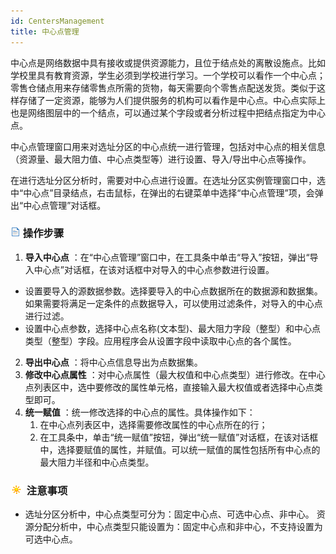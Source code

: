 ```yaml
---
id: CentersManagement
title: 中心点管理
---
```

中心点是网络数据中具有接收或提供资源能力，且位于结点处的离散设施点。比如学校里具有教育资源，学生必须到学校进行学习。一个学校可以看作一个中心点；零售仓储点用来存储零售点所需的货物，每天需要向个零售点配送发货。类似于这样存储了一定资源，能够为人们提供服务的机构可以看作是中心点。中心点实际上也是网络图层中的一个结点，可以通过某个字段或者分析过程中把结点指定为中心点。

中心点管理窗口用来对选址分区的中心点统一进行管理，包括对中心点的相关信息（资源量、最大阻力值、中心点类型等）进行设置、导入/导出中心点等操作。

在进行选址分区分析时，需要对中心点进行设置。在选址分区实例管理窗口中，选中“中心点”目录结点，右击鼠标，在弹出的右键菜单中选择“中心点管理”项，会弹出“中心点管理”对话框。

### ![](../img/read.gif) 操作步骤

1. **导入中心点** ：在“中心点管理”窗口中，在工具条中单击“导入”按钮，弹出“导入中心点”对话框，在该对话框中对导入的中心点参数进行设置。
  * 设置要导入的源数据参数。选择要导入的中心点数据所在的数据源和数据集。如果需要将满足一定条件的点数据导入，可以使用过滤条件，对导入的中心点进行过滤。
  * 设置中心点参数，选择中心点名称(文本型)、最大阻力字段（整型）和中心点类型（整型）字段。应用程序会从设置字段中读取中心点的各个属性。
2. **导出中心点** ：将中心点信息导出为点数据集。
3. **修改中心点属性** ：对中心点属性（最大权值和中心点类型）进行修改。在中心点列表区中，选中要修改的属性单元格，直接输入最大权值或者选择中心点类型即可。
4. **统一赋值** ：统一修改选择的中心点的属性。具体操作如下： 
    1. 在中心点列表区中，选择需要修改属性的中心点所在的行；
    2. 在工具条中，单击“统一赋值”按钮，弹出“统一赋值”对话框，在该对话框中，选择要赋值的属性，并赋值。可以统一赋值的属性包括所有中心点的最大阻力半径和中心点类型。

### ![](../img/note.png) 注意事项

* 选址分区分析中，中心点类型可分为：固定中心点、可选中心点、非中心。 资源分配分析中，中心点类型只能设置为：固定中心点和非中心，不支持设置为可选中心点。
